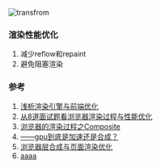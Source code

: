 ![transfrom](https://img.imgdb.cn/item/600337623ffa7d37b32814d0.png)

### 渲染性能优化
1. 减少reflow和repaint
2. 避免阻塞渲染

### 参考
1. [浅析渲染引擎与前端优化](https://jdc.jd.com/archives/2806)
2. [从8道面试题看浏览器渲染过程与性能优化](https://juejin.im/post/5e143104e51d45414a4715f7)
3. [浏览器的渲染过程之Composite](https://zhuanlan.zhihu.com/p/79881310)
4. [——gpu到底是加速还是合成？](https://www.jianshu.com/p/88278b1516fe)
5. [浏览器层合成与页面渲染优化](https://juejin.cn/post/6844903966573068301)
6. [aaaa](https://segmentfault.com/a/1190000014520786)